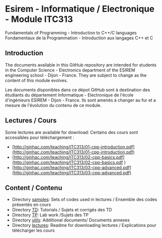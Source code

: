 # Esirem - Informatique / Electronique - Module ITC313
Fundamentals of Programming - Introduction to C++/C languages
Fondamentaux de la Programmation - Introduction aux langages C++ et C

## Introduction

The documents available in this GitHub repository are intended for students in the Computer Science - Electronics department of the ESIREM engineering school - Dijon - France.
They are subject to change as the content of this module evolves.

Les documents disponibles dans ce dépot GitHub sont à destination des étudiants du département Informatique - Electronique de l'école d'ingénieurs ESIREM - Dijon - France.
Ils sont amenés à changer au fur et a mesure de l'évolution du contenu de ce module.

## Lectures / Cours
Some lectures are available for download:
Certains des cours sont accessibles pour téléchargement :

* [http://ginhac.com/teaching/ITC313/01-cpp-introduction.pdf](http://ginhac.com/teaching/ITC313/01-cpp-introduction.pdf)
* [http://ginhac.com/teaching/ITC313/02-cpp-basics.pdf](http://ginhac.com/teaching/ITC313/02-cpp-basics.pdf )
* [http://ginhac.com/teaching/ITC313/03-cpp-advanced.pdf](http://ginhac.com/teaching/ITC313/03-cpp-advanced.pdf)


##  Content / Contenu
* Directory [samples](samples): Sets of codes used in lectures / Ensemble des codes présentés en cours
* Directory [TD](TD): Tutorials / Sujets et corrigés des TD
* Directory [TP](TP): Lab work /Sujets des TP
* Directory [utils](utils): Additional documents/ Documents annexes
* Directory [lectures](lectures): Readme for downloading lectures / Explications pour télécharger les cours



